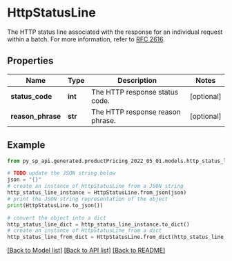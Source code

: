 # HttpStatusLine

The HTTP status line associated with the response for an individual request within a batch. For more information, refer to [RFC 2616](https://www.w3.org/Protocols/rfc2616/rfc2616-sec6.html).

## Properties

Name | Type | Description | Notes
------------ | ------------- | ------------- | -------------
**status_code** | **int** | The HTTP response status code. | [optional] 
**reason_phrase** | **str** | The HTTP response reason phrase. | [optional] 

## Example

```python
from py_sp_api.generated.productPricing_2022_05_01.models.http_status_line import HttpStatusLine

# TODO update the JSON string below
json = "{}"
# create an instance of HttpStatusLine from a JSON string
http_status_line_instance = HttpStatusLine.from_json(json)
# print the JSON string representation of the object
print(HttpStatusLine.to_json())

# convert the object into a dict
http_status_line_dict = http_status_line_instance.to_dict()
# create an instance of HttpStatusLine from a dict
http_status_line_from_dict = HttpStatusLine.from_dict(http_status_line_dict)
```
[[Back to Model list]](../README.md#documentation-for-models) [[Back to API list]](../README.md#documentation-for-api-endpoints) [[Back to README]](../README.md)


